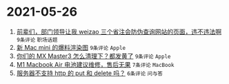 # 2021-05-26

1. [前辈们，部门领导让我 weizao 三个省注会防伪查询网站的页面，违不违法啊](https://www.v2ex.com/t/779221) `9条评论` `职场话题`
1. [新 Mac mini 的爆料渲染图](https://www.v2ex.com/t/779218) `9条评论` `Apple`
1. [你们的 MX Master3 怎么清理下？都发黄了](https://www.v2ex.com/t/779212) `9条评论` `Apple`
1. [M1 Macbook Air 电池建议维修，售后无果](https://www.v2ex.com/t/779217) `7条评论` `MacBook`
1. [服务器不支持 http 的 put 和 delete 吗？](https://www.v2ex.com/t/779214) `6条评论` `问与答`
